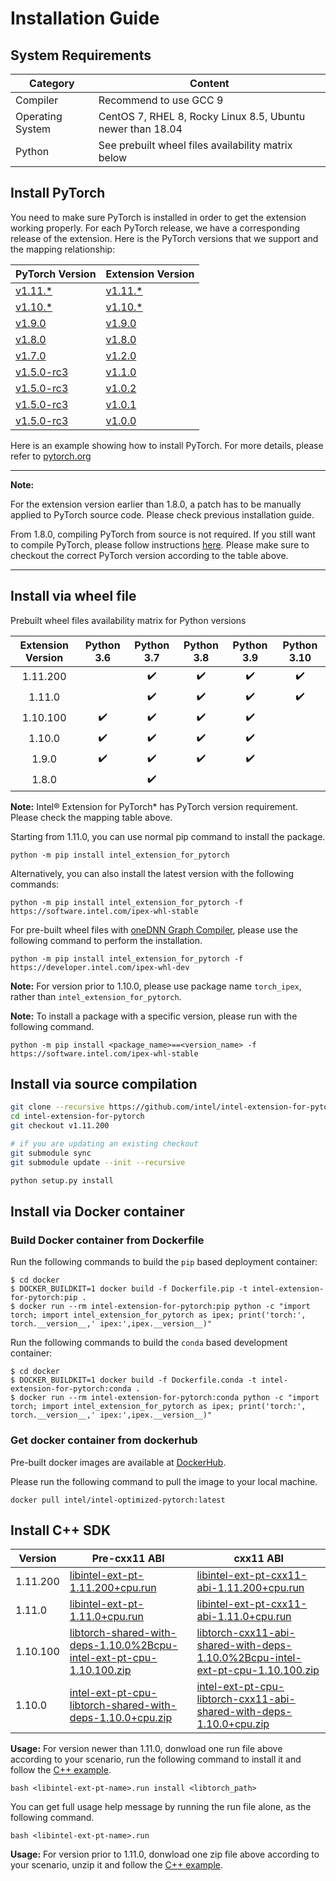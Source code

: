 Installation Guide
==================

## System Requirements

|Category|Content|
|--|--|
|Compiler|Recommend to use GCC 9|
|Operating System|CentOS 7, RHEL 8, Rocky Linux 8.5, Ubuntu newer than 18.04|
|Python|See prebuilt wheel files availability matrix below|

## Install PyTorch

You need to make sure PyTorch is installed in order to get the extension working properly. For each PyTorch release, we have a corresponding release of the extension. Here is the PyTorch versions that we support and the mapping relationship:

|PyTorch Version|Extension Version|
|--|--|
|[v1.11.\*](https://github.com/pytorch/pytorch/tree/v1.11.0 "v1.11.0")|[v1.11.\*](https://github.com/intel/intel-extension-for-pytorch/tree/v1.11.0)|
|[v1.10.\*](https://github.com/pytorch/pytorch/tree/v1.10.0 "v1.10.0")|[v1.10.\*](https://github.com/intel/intel-extension-for-pytorch/tree/v1.10.100)|
|[v1.9.0](https://github.com/pytorch/pytorch/tree/v1.9.0 "v1.9.0")|[v1.9.0](https://github.com/intel/intel-extension-for-pytorch/tree/v1.9.0)|
|[v1.8.0](https://github.com/pytorch/pytorch/tree/v1.8.0 "v1.8.0")|[v1.8.0](https://github.com/intel/intel-extension-for-pytorch/tree/v1.8.0)|
|[v1.7.0](https://github.com/pytorch/pytorch/tree/v1.7.0 "v1.7.0")|[v1.2.0](https://github.com/intel/intel-extension-for-pytorch/tree/v1.2.0)|
|[v1.5.0-rc3](https://github.com/pytorch/pytorch/tree/v1.5.0-rc3 "v1.5.0-rc3")|[v1.1.0](https://github.com/intel/intel-extension-for-pytorch/tree/v1.1.0)|
|[v1.5.0-rc3](https://github.com/pytorch/pytorch/tree/v1.5.0-rc3 "v1.5.0-rc3")|[v1.0.2](https://github.com/intel/intel-extension-for-pytorch/tree/v1.0.2)|
|[v1.5.0-rc3](https://github.com/pytorch/pytorch/tree/v1.5.0-rc3 "v1.5.0-rc3")|[v1.0.1](https://github.com/intel/intel-extension-for-pytorch/tree/v1.0.1)|
|[v1.5.0-rc3](https://github.com/pytorch/pytorch/tree/v1.5.0-rc3 "v1.5.0-rc3")|[v1.0.0](https://github.com/intel/intel-extension-for-pytorch/tree/v1.0.0)|

Here is an example showing how to install PyTorch. For more details, please refer to [pytorch.org](https://pytorch.org/get-started/locally/)

---

**Note:**

For the extension version earlier than 1.8.0, a patch has to be manually applied to PyTorch source code. Please check previous installation guide.

From 1.8.0, compiling PyTorch from source is not required. If you still want to compile PyTorch, please follow instructions [here](https://github.com/pytorch/pytorch#installation). Please make sure to checkout the correct PyTorch version according to the table above.

---

## Install via wheel file

Prebuilt wheel files availability matrix for Python versions

| Extension Version | Python 3.6 | Python 3.7 | Python 3.8 | Python 3.9 | Python 3.10 |
| :--: | :--: | :--: | :--: | :--: | :--: |
| 1.11.200 |  | ✔️ | ✔️ | ✔️ | ✔️ |
| 1.11.0 |  | ✔️ | ✔️ | ✔️ | ✔️ |
| 1.10.100 | ✔️ | ✔️ | ✔️ | ✔️ |  |
| 1.10.0 | ✔️ | ✔️ | ✔️ | ✔️ |  |
| 1.9.0 | ✔️ | ✔️ | ✔️ | ✔️ |  |
| 1.8.0 |  | ✔️ |  |  |  |

**Note:** Intel® Extension for PyTorch\* has PyTorch version requirement. Please check the mapping table above.

Starting from 1.11.0, you can use normal pip command to install the package.

```
python -m pip install intel_extension_for_pytorch
```

Alternatively, you can also install the latest version with the following commands:

```
python -m pip install intel_extension_for_pytorch -f https://software.intel.com/ipex-whl-stable
```

For pre-built wheel files with [oneDNN Graph Compiler](#installation_onednn_graph_compiler), please use the following command to perform the installation.
```
python -m pip install intel_extension_for_pytorch -f https://developer.intel.com/ipex-whl-dev
```

**Note:** For version prior to 1.10.0, please use package name `torch_ipex`, rather than `intel_extension_for_pytorch`.

**Note:** To install a package with a specific version, please run with the following command.

```
python -m pip install <package_name>==<version_name> -f https://software.intel.com/ipex-whl-stable
```

## Install via source compilation

```bash
git clone --recursive https://github.com/intel/intel-extension-for-pytorch
cd intel-extension-for-pytorch
git checkout v1.11.200

# if you are updating an existing checkout
git submodule sync
git submodule update --init --recursive

python setup.py install
```

## Install via Docker container

### Build Docker container from Dockerfile

Run the following commands to build the `pip` based deployment container:

```console
$ cd docker
$ DOCKER_BUILDKIT=1 docker build -f Dockerfile.pip -t intel-extension-for-pytorch:pip .
$ docker run --rm intel-extension-for-pytorch:pip python -c "import torch; import intel_extension_for_pytorch as ipex; print('torch:', torch.__version__,' ipex:',ipex.__version__)"
```

Run the following commands to build the `conda` based development container:

```console
$ cd docker
$ DOCKER_BUILDKIT=1 docker build -f Dockerfile.conda -t intel-extension-for-pytorch:conda .
$ docker run --rm intel-extension-for-pytorch:conda python -c "import torch; import intel_extension_for_pytorch as ipex; print('torch:', torch.__version__,' ipex:',ipex.__version__)"
```

### Get docker container from dockerhub

Pre-built docker images are available at [DockerHub](https://hub.docker.com/r/intel/intel-optimized-pytorch/tags).

Please run the following command to pull the image to your local machine.

```console
docker pull intel/intel-optimized-pytorch:latest
```

## Install C++ SDK

|Version|Pre-cxx11 ABI|cxx11 ABI|
|--|--|--|
| 1.11.200 | [libintel-ext-pt-1.11.200+cpu.run](http://intel-optimized-pytorch.s3.cn-north-1.amazonaws.com.cn/libtorch_zip/libintel-ext-pt-shared-with-deps-1.11.200%2Bcpu.run) | [libintel-ext-pt-cxx11-abi-1.11.200+cpu.run](http://intel-optimized-pytorch.s3.cn-north-1.amazonaws.com.cn/libtorch_zip/libintel-ext-pt-cxx11-abi-shared-with-deps-1.11.200%2Bcpu.run) |
| 1.11.0 | [libintel-ext-pt-1.11.0+cpu.run](http://intel-optimized-pytorch.s3.cn-north-1.amazonaws.com.cn/libtorch_zip/libintel-ext-pt-1.11.0%2Bcpu.run) | [libintel-ext-pt-cxx11-abi-1.11.0+cpu.run](http://intel-optimized-pytorch.s3.cn-north-1.amazonaws.com.cn/libtorch_zip/libintel-ext-pt-cxx11-abi-1.11.0%2Bcpu.run) |
| 1.10.100 | [libtorch-shared-with-deps-1.10.0%2Bcpu-intel-ext-pt-cpu-1.10.100.zip](http://intel-optimized-pytorch.s3.cn-north-1.amazonaws.com.cn/wheels/v1.10/libtorch-shared-with-deps-1.10.0%2Bcpu-intel-ext-pt-cpu-1.10.100.zip) | [libtorch-cxx11-abi-shared-with-deps-1.10.0%2Bcpu-intel-ext-pt-cpu-1.10.100.zip](http://intel-optimized-pytorch.s3.cn-north-1.amazonaws.com.cn/wheels/v1.10/libtorch-cxx11-abi-shared-with-deps-1.10.0%2Bcpu-intel-ext-pt-cpu-1.10.100.zip) |
| 1.10.0 | [intel-ext-pt-cpu-libtorch-shared-with-deps-1.10.0+cpu.zip](https://intel-optimized-pytorch.s3.cn-north-1.amazonaws.com.cn/wheels/v1.10/intel-ext-pt-cpu-libtorch-shared-with-deps-1.10.0%2Bcpu.zip) | [intel-ext-pt-cpu-libtorch-cxx11-abi-shared-with-deps-1.10.0+cpu.zip](https://intel-optimized-pytorch.s3.cn-north-1.amazonaws.com.cn/wheels/v1.10/intel-ext-pt-cpu-libtorch-cxx11-abi-shared-with-deps-1.10.0%2Bcpu.zip) |

**Usage:** For version newer than 1.11.0, donwload one run file above according to your scenario, run the following command to install it and follow the [C++ example](./examples.html#c).
```
bash <libintel-ext-pt-name>.run install <libtorch_path>
```

You can get full usage help message by running the run file alone, as the following command.

```
bash <libintel-ext-pt-name>.run
```

**Usage:** For version prior to 1.11.0, donwload one zip file above according to your scenario, unzip it and follow the [C++ example](./examples.html#c).
